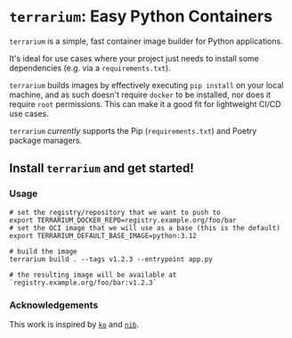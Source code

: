 # `terrarium`: Easy Python Containers

`terrarium` is a simple, fast container image builder for Python applications.

It's ideal for use cases where your project just needs to install some dependencies (e.g. via a `requirements.txt`).

`terrarium` builds images by effectively executing `pip install` on your local machine, and as such doesn't require `docker` to be installed, nor does it require `root` permissions.
This can make it a good fit for lightweight CI/CD use cases.

`terrarium` _currently_ supports the Pip (`requirements.txt`) and Poetry package managers.

## Install `terrarium` and get started!

### Usage

```shell
# set the registry/repository that we want to push to
export TERRARIUM_DOCKER_REPO=registry.example.org/foo/bar
# set the OCI image that we will use as a base (this is the default)
export TERRARIUM_DEFAULT_BASE_IMAGE=python:3.12

# build the image
terrarium build . --tags v1.2.3 --entrypoint app.py

# the resulting image will be available at `registry.example.org/foo/bar:v1.2.3`
```

### Acknowledgements

This work is inspired by [`ko`](https://github.com/ko-build/ko) and [`nib`](https://github.com/djcass44/nib).
